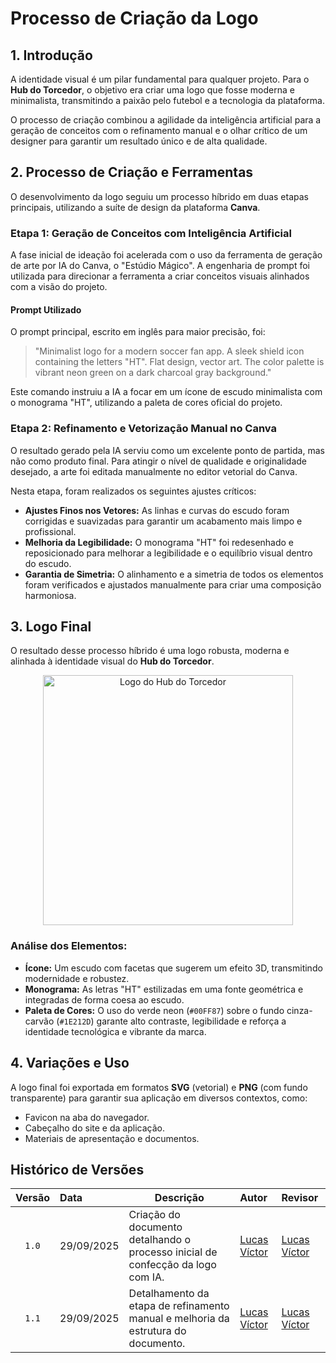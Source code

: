 # Processo de Criação da Logo

## 1. Introdução

A identidade visual é um pilar fundamental para qualquer projeto. Para o **Hub do Torcedor**, o objetivo era criar uma logo que fosse moderna e minimalista, transmitindo a paixão pelo futebol e a tecnologia da plataforma.

O processo de criação combinou a agilidade da inteligência artificial para a geração de conceitos com o refinamento manual e o olhar crítico de um designer para garantir um resultado único e de alta qualidade.

## 2. Processo de Criação e Ferramentas

O desenvolvimento da logo seguiu um processo híbrido em duas etapas principais, utilizando a suíte de design da plataforma **Canva**.

### Etapa 1: Geração de Conceitos com Inteligência Artificial

A fase inicial de ideação foi acelerada com o uso da ferramenta de geração de arte por IA do Canva, o "Estúdio Mágico". A engenharia de prompt foi utilizada para direcionar a ferramenta a criar conceitos visuais alinhados com a visão do projeto.

#### Prompt Utilizado

O prompt principal, escrito em inglês para maior precisão, foi:

> "Minimalist logo for a modern soccer fan app. A sleek shield icon containing the letters "HT". Flat design, vector art. The color palette is vibrant neon green on a dark charcoal gray background."

Este comando instruiu a IA a focar em um ícone de escudo minimalista com o monograma "HT", utilizando a paleta de cores oficial do projeto.

### Etapa 2: Refinamento e Vetorização Manual no Canva

O resultado gerado pela IA serviu como um excelente ponto de partida, mas não como produto final. Para atingir o nível de qualidade e originalidade desejado, a arte foi editada manualmente no editor vetorial do Canva.

Nesta etapa, foram realizados os seguintes ajustes críticos:

  * **Ajustes Finos nos Vetores:** As linhas e curvas do escudo foram corrigidas e suavizadas para garantir um acabamento mais limpo e profissional.
  * **Melhoria da Legibilidade:** O monograma "HT" foi redesenhado e reposicionado para melhorar a legibilidade e o equilíbrio visual dentro do escudo.
  * **Garantia de Simetria:** O alinhamento e a simetria de todos os elementos foram verificados e ajustados manualmente para criar uma composição harmoniosa.

## 3. Logo Final

O resultado desse processo híbrido é uma logo robusta, moderna e alinhada à identidade visual do **Hub do Torcedor**.

<div align="center">
<img src="[https://github.com/StickerLabOrg/docs/blob/Ponto\_de\_Controle\_1/assets/Logo/LOGO\_HT\_2.png?raw=true](https://github.com/StickerLabOrg/docs/blob/Ponto_de_Controle_1/assets/Logo/LOGO_HT_2.png?raw=true)" alt="Logo do Hub do Torcedor" width="400">
</div>

### Análise dos Elementos:

  * **Ícone:** Um escudo com facetas que sugerem um efeito 3D, transmitindo modernidade e robustez.
  * **Monograma:** As letras "HT" estilizadas em uma fonte geométrica e integradas de forma coesa ao escudo.
  * **Paleta de Cores:** O uso do verde neon (`#00FF87`) sobre o fundo cinza-carvão (`#1E212D`) garante alto contraste, legibilidade e reforça a identidade tecnológica e vibrante da marca.

## 4. Variações e Uso

A logo final foi exportada em formatos **SVG** (vetorial) e **PNG** (com fundo transparente) para garantir sua aplicação em diversos contextos, como:

  * Favicon na aba do navegador.
  * Cabeçalho do site e da aplicação.
  * Materiais de apresentação e documentos.

## Histórico de Versões

| Versão | Data       | Descrição                                                                               | Autor                                              | Revisor                                            |
| :----: | :--------- | --------------------------------------------------------------------------------------- | :------------------------------------------------- | :------------------------------------------------- |
| `1.0`  | 29/09/2025 | Criação do documento detalhando o processo inicial de confecção da logo com IA.         | [Lucas Víctor](https://github.com/Lucas13032003)    | [Lucas Víctor](https://github.com/Lucas13032003)    |
| `1.1`  | 29/09/2025 | Detalhamento da etapa de refinamento manual e melhoria da estrutura do documento.        | [Lucas Víctor](https://github.com/Lucas13032003)                                              | [Lucas Víctor](https://github.com/Lucas13032003)    |
